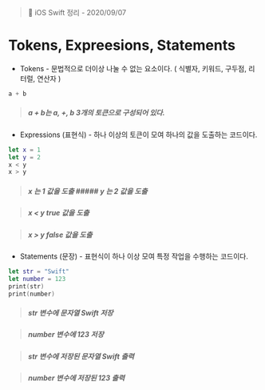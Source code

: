    > 📝 iOS Swift 정리 - 2020/09/07

 # Tokens, Expreesions, Statements

  - Tokens  - 문법적으로 더이상 나눌 수 없는 요소이다. ( 식별자, 키워드, 구두점, 리터럴, 연산자 )
  ```swift
 a + b
 ```
 >  ##### a + b는 a, +, b 3개의 토큰으로 구성되어 있다.

  - Expressions (표현식) - 하나 이상의 토큰이 모여 하나의 값을 도출하는 코드이다.
  ```swift
 let x = 1
 let y = 2
 x < y
 x > y
 ```
 > ##### x 는 1 값을 도출   ##### y 는 2 값을 도출
 
 > ##### x < y true 값을 도출
 
 > ##### x > y false 값을 도출

  - Statements (문장) - 표현식이 하나 이상 모여 특정 작업을 수행하는 코드이다.
  ```swift
 let str = "Swift"
 let number = 123
 print(str)
 print(number)
 ```
 > ##### str 변수에 문자열 Swift 저장 
 
 > ##### number 변수에 123 저장
 
 > ##### str 변수에 저장된 문자열 Swift 출력
 
 > ##### number 변수에 저장된 123 출력

